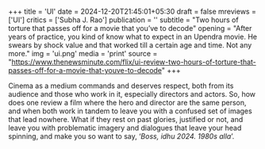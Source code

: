 +++
title = 'UI'
date = 2024-12-20T21:45:01+05:30
draft = false
mreviews = ['UI']
critics = ['Subha J. Rao']
publication = ''
subtitle = "Two hours of torture that passes off for a movie that you’ve to decode"
opening = "After years of practice, you kind of know what to expect in an Upendra movie. He swears by shock value and that worked till a certain age and time. Not any more."
img = 'ui.png'
media = 'print'
source = "https://www.thenewsminute.com/flix/ui-review-two-hours-of-torture-that-passes-off-for-a-movie-that-youve-to-decode"
+++

Cinema as a medium commands and deserves respect, both from its audience and those who work in it, especially directors and actors. So, how does one review a film where the hero and director are the same person, and when both work in tandem to leave you with a confused set of images that lead nowhere. What if they rest on past glories, justified or not, and leave you with problematic imagery and dialogues that leave your head spinning, and make you so want to say, ‘_Boss, idhu 2024. 1980s alla_’.
